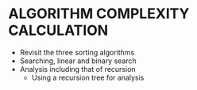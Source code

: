 # ALGORITHM COMPLEXITY CALCULATION
  * Revisit the three sorting algorithms
  * Searching, linear and binary search
  * Analysis including that of recursion
    * Using a recursion tree for analysis
